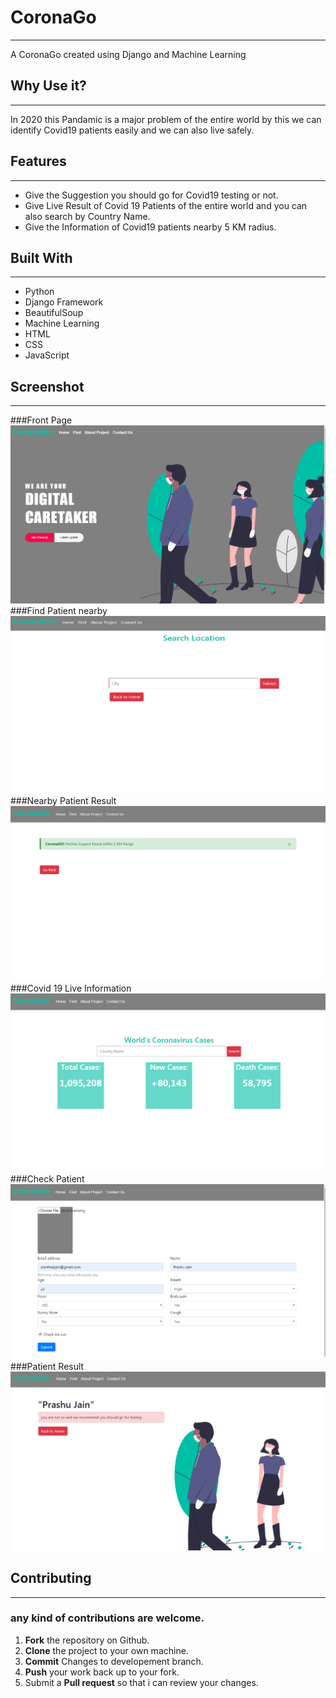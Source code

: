 ﻿#  CoronaGo
***
A CoronaGo created using Django and Machine Learning

##  Why Use it?
---
In 2020 this Pandamic is a major problem of the entire world by this we can identify Covid19 patients easily and we can also live safely.
##  Features
---
*  Give the Suggestion you should go for Covid19 testing or not.
*  Give Live Result of Covid 19 Patients of the entire world and you can also search by Country Name.
*  Give the Information of Covid19 patients nearby 5 KM radius.
##  Built With
***
*  Python
*  Django Framework
*  BeautifulSoup
*  Machine Learning
*  HTML
*  CSS
*  JavaScript
##  Screenshot
***
###Front Page
![Front Page](https://github.com/XSarthakJain/Covid19/blob/assets/IndexPage.png)
###Find Patient nearby
![Find Patient nearby](https://github.com/XSarthakJain/Covid19/blob/assets/FindPeople.png)
###Nearby Patient Result
![Nearby Patients Result](https://github.com/XSarthakJain/Covid19/blob/assets/FindPeopleResult.png)
###Covid 19 Live Information
![Covid 19 Live Information](https://github.com/XSarthakJain/Covid19/blob/assets/NumberSuspects.png)
###Check Patient
![Check Patient](https://github.com/XSarthakJain/Covid19/blob/assets/Prediction.png)
###Patient Result
![Patient's Result he/she should go for testing or not](https://github.com/XSarthakJain/Covid19/blob/assets/SimtermsResult.png)

##  Contributing
***
###  any kind of contributions are welcome.
1.  **Fork** the repository on Github.
2.  **Clone** the project to your own machine.
3.  **Commit** Changes to developement branch.
4.  **Push** your work back up to your fork.
5.  Submit a **Pull request** so that i can review your changes.
